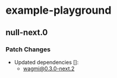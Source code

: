 # example-playground

## null-next.0

### Patch Changes

- Updated dependencies []:
  - wagmi@0.3.0-next.2
